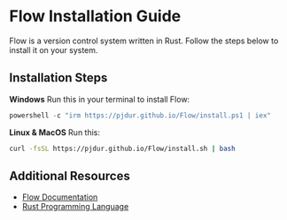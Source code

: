 # Flow Installation Guide

Flow is a version control system written in Rust. Follow the steps below to install it on your system.

## Installation Steps

**Windows**
Run this in your terminal to install Flow:
```powershell
powershell -c "irm https://pjdur.github.io/Flow/install.ps1 | iex"
```

**Linux & MacOS**
Run this:
```bash
curl -fsSL https://pjdur.github.io/Flow/install.sh | bash
```

## Additional Resources

- [Flow Documentation](https://pjdur.github.io/Flow)
- [Rust Programming Language](https://www.rust-lang.org/)
